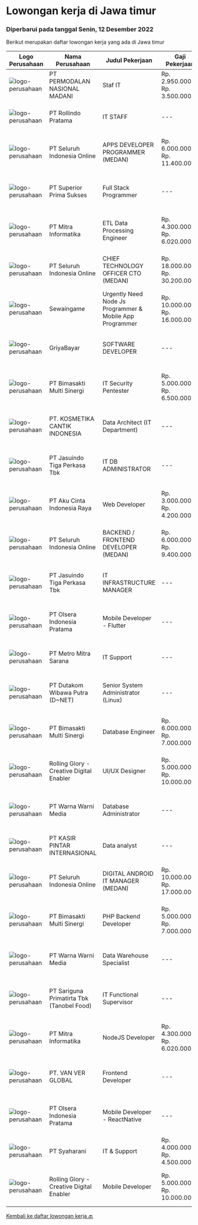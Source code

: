
  # Lowongan kerja di Jawa timur

  ### Diperbarui pada tanggal Senin, 12 Desember 2022

  Berikut merupakan daftar lowongan kerja yang ada di Jawa timur

  |Logo Perusahaan | Nama Perusahaan | Judul Pekerjaan | Gaji Pekerjaan | Lokasi | Deskripsi | Tanggal diunggah | Pranala |
  | -------------- | --------------- | --------------- | --------- | --------- | -------------- | ------- | ----------- |
  |![logo-perusahaan](https://image-service-cdn.seek.com.au/5fd3417af2f9488964ef8f92c36fc78d54dd3999/ee4dce1061f3f616224767ad58cb2fc751b8d2dc)|PT PERMODALAN NASIONAL MADANI|Staf IT|Rp. 2.950.000-Rp. 3.500.000|Malang|Pendidikan S1 Teknologi InformatikaUsia maksimal 28 tahunDiutamakan berpengalaman 2 tahun sbg staf ITMenguasai dasar2 hardware, software, dan...|Minggu, 11 Desember 2022|https://www.jobstreet.co.id/id/job/staf-it-4133580?token=0~35efe3f0-25a5-436c-b0e9-03cea87ed14e&sectionRank=1&jobId=jobstreet-id-job-4133580|
|![logo-perusahaan](https://image-service-cdn.seek.com.au/58c0c882967b20693564a455f6f00e7e51e44e51/ee4dce1061f3f616224767ad58cb2fc751b8d2dc)|PT Rollindo Pratama|IT STAFF|---|Surabaya|GENERAL QUALIFICATIONS: Maximum age 28 years old Minimum Bachelor Degree majoring in Informatics Engineering / Computer Science or equivalent with...|Jumat, 09 Desember 2022|https://www.jobstreet.co.id/id/job/it-staff-4138270?token=0~35efe3f0-25a5-436c-b0e9-03cea87ed14e&sectionRank=2&jobId=jobstreet-id-job-4138270|
|![logo-perusahaan](https://image-service-cdn.seek.com.au/c768f0670f8f8212da7de609b6af9d0b2e5134cc/ee4dce1061f3f616224767ad58cb2fc751b8d2dc)|PT Seluruh Indonesia Online|APPS DEVELOPER PROGRAMMER (MEDAN)|Rp. 6.000.000-Rp. 11.400.000|Aceh|Semua programmer boleh melamar termasuk junior dan seniorBack End Engineer / front end1. Memiliki pengalaman dalam membangun RESTful APIs2. Menguasai...|Sabtu, 10 Desember 2022|https://www.jobstreet.co.id/id/job/apps-developer-programmer-medan-4127213?token=0~35efe3f0-25a5-436c-b0e9-03cea87ed14e&sectionRank=3&jobId=jobstreet-id-job-4127213|
|![logo-perusahaan](https://image-service-cdn.seek.com.au/c392f9cd52b6738a8feebe6fec11019006c23da0/ee4dce1061f3f616224767ad58cb2fc751b8d2dc)|PT Superior Prima Sukses|Full Stack Programmer|---|Surabaya|Develop a manufacturing application using Lavarel Framework (from set up until ready to use) Frontend and backend developer Qualifications: Max. age...|Senin, 12 Desember 2022|https://www.jobstreet.co.id/id/job/full-stack-programmer-4139732?token=0~35efe3f0-25a5-436c-b0e9-03cea87ed14e&sectionRank=4&jobId=jobstreet-id-job-4139732|
|![logo-perusahaan](https://image-service-cdn.seek.com.au/402d7462424a8c0f2e835db43584a63aa617c028/ee4dce1061f3f616224767ad58cb2fc751b8d2dc)|PT Mitra Informatika|ETL Data Processing Engineer|Rp. 4.300.000-Rp. 6.020.000|Surabaya|About Mitra Informatika Mitra Informatika is an IT company based in Surabaya that positioning itself to become the market leader in providing...|Minggu, 11 Desember 2022|https://www.jobstreet.co.id/id/job/etl-data-processing-engineer-4129364?token=0~35efe3f0-25a5-436c-b0e9-03cea87ed14e&sectionRank=5&jobId=jobstreet-id-job-4129364|
|![logo-perusahaan](https://image-service-cdn.seek.com.au/c768f0670f8f8212da7de609b6af9d0b2e5134cc/ee4dce1061f3f616224767ad58cb2fc751b8d2dc)|PT Seluruh Indonesia Online|CHIEF TECHNOLOGY OFFICER CTO (MEDAN)|Rp. 18.000.000-Rp. 30.200.000|Aceh|Memiliki pengalaman leadership sebagai Manager sebelumnya.Back End Engineer1. Memiliki pengalaman dalam membangun RESTful APIs2. Menguasai bahasa...|Kamis, 08 Desember 2022|https://www.jobstreet.co.id/id/job/chief-technology-officer-cto-medan-4123979?token=0~35efe3f0-25a5-436c-b0e9-03cea87ed14e&sectionRank=6&jobId=jobstreet-id-job-4123979|
|![logo-perusahaan](https://image-service-cdn.seek.com.au/8171d4953096ffdd07aecac39b85da0168c078e4/ee4dce1061f3f616224767ad58cb2fc751b8d2dc)|Sewaingame|Urgently Need Node Js Programmer & Mobile App Programmer|Rp. 10.000.000-Rp. 16.000.000|Jakarta Barat|Hello young People,Come join us to keep you sharp and young At least 2 years experience with Node JS, SQL, Javascript, and Jquery At least 1 year...|Minggu, 11 Desember 2022|https://www.jobstreet.co.id/id/job/urgently-need-node-js-programmer-mobile-app-programmer-4129525?token=0~35efe3f0-25a5-436c-b0e9-03cea87ed14e&sectionRank=7&jobId=jobstreet-id-job-4129525|
|![logo-perusahaan](https://image-service-cdn.seek.com.au/9678971f53c94946c7d466a8894da1feebc046b4/ee4dce1061f3f616224767ad58cb2fc751b8d2dc)|GriyaBayar|SOFTWARE DEVELOPER|---|Surabaya|Job Description: Mengintegrasikan API eksternal ke sistem internal Mengembangkan dan maintenance sistem existing (penambahan fitur, update, optimasi...|Minggu, 11 Desember 2022|https://www.jobstreet.co.id/id/job/software-developer-4129116?token=0~35efe3f0-25a5-436c-b0e9-03cea87ed14e&sectionRank=8&jobId=jobstreet-id-job-4129116|
|![logo-perusahaan](https://image-service-cdn.seek.com.au/3c3597528a656ba0a7299263a04fc9ed9cb02b85/ee4dce1061f3f616224767ad58cb2fc751b8d2dc)|PT Bimasakti Multi Sinergi|IT Security Pentester|Rp. 5.000.000-Rp. 6.500.000|Sidoarjo|Job Description : Perform API testing and crosscheck the documentation Perform microservice testing and crosscheck with business logic Carry out...|Kamis, 08 Desember 2022|https://www.jobstreet.co.id/id/job/it-security-pentester-4137219?token=0~35efe3f0-25a5-436c-b0e9-03cea87ed14e&sectionRank=9&jobId=jobstreet-id-job-4137219|
|![logo-perusahaan](https://image-service-cdn.seek.com.au/120fa9caaa4a4f4a4feab3fef671dd1e04d9c96f/ee4dce1061f3f616224767ad58cb2fc751b8d2dc)|PT. KOSMETIKA CANTIK INDONESIA|Data Architect (IT Department)|---|Malang|JOB QUALIFICATION : Minimum bachelor degree majoring in Information Systems, Informatics Engineering, or Statistics Minimum less than 3-5 years...|Jumat, 09 Desember 2022|https://www.jobstreet.co.id/id/job/data-architect-it-department-4125793?token=0~35efe3f0-25a5-436c-b0e9-03cea87ed14e&sectionRank=10&jobId=jobstreet-id-job-4125793|
|![logo-perusahaan](https://image-service-cdn.seek.com.au/f9cd043f1011fee386470591649d3e30b502df59/ee4dce1061f3f616224767ad58cb2fc751b8d2dc)|PT Jasuindo Tiga Perkasa Tbk|IT DB ADMINISTRATOR|---|Sidoarjo|SPESIFIKASI PEKERJAAN :  Bertanggung jawab dalam  installasi, setup, konfigurasi dan  manajemen database server dalam scope perusahaan....|Kamis, 08 Desember 2022|https://www.jobstreet.co.id/id/job/it-db-administrator-4137264?token=0~35efe3f0-25a5-436c-b0e9-03cea87ed14e&sectionRank=11&jobId=jobstreet-id-job-4137264|
|![logo-perusahaan](https://image-service-cdn.seek.com.au/981ced366d1441944edb20134fbf46e3c5ef06d6/ee4dce1061f3f616224767ad58cb2fc751b8d2dc)|PT Aku Cinta Indonesia Raya|Web Developer|Rp. 3.000.000-Rp. 4.200.000|Malang|Requirement :1. Excellent understanding of all thing Wordpress2. Strong knowledge of PHP, HTML5, CSS3, &amp; Javascript3. High levels of enthusiasm,...|Jumat, 09 Desember 2022|https://www.jobstreet.co.id/id/job/web-developer-4126880?token=0~35efe3f0-25a5-436c-b0e9-03cea87ed14e&sectionRank=12&jobId=jobstreet-id-job-4126880|
|![logo-perusahaan](https://image-service-cdn.seek.com.au/c768f0670f8f8212da7de609b6af9d0b2e5134cc/ee4dce1061f3f616224767ad58cb2fc751b8d2dc)|PT Seluruh Indonesia Online|BACKEND / FRONTEND DEVELOPER (MEDAN)|Rp. 6.000.000-Rp. 9.400.000|Aceh|Memiliki pengalaman leadership sebagai Manager sebelumnya.Back End Engineer1. Memiliki pengalaman dalam membangun RESTful APIs2. Menguasai bahasa...|Sabtu, 10 Desember 2022|https://www.jobstreet.co.id/id/job/backend-frontend-developer-medan-4139192?token=0~35efe3f0-25a5-436c-b0e9-03cea87ed14e&sectionRank=13&jobId=jobstreet-id-job-4139192|
|![logo-perusahaan](https://image-service-cdn.seek.com.au/f9cd043f1011fee386470591649d3e30b502df59/ee4dce1061f3f616224767ad58cb2fc751b8d2dc)|PT Jasuindo Tiga Perkasa Tbk|IT INFRASTRUCTURE MANAGER|---|Sidoarjo|KUALIFIKASI : Pendidikan S1 Teknik Informatika Pengalaman minimal 5 tahun Memiliki kemampuan berbahasa inggris minimal pasif dan bisa ...|Rabu, 07 Desember 2022|https://www.jobstreet.co.id/id/job/it-infrastructure-manager-4135684?token=0~35efe3f0-25a5-436c-b0e9-03cea87ed14e&sectionRank=14&jobId=jobstreet-id-job-4135684|
|![logo-perusahaan](https://image-service-cdn.seek.com.au/90e9bb2e5bcac40b68d491aafb34203d371349a1/ee4dce1061f3f616224767ad58cb2fc751b8d2dc)|PT Olsera Indonesia Pratama|Mobile Developer - Flutter|---|Bandung|Responsibilities: Development in an AGILE environment Create good product with accessibility and security compliance Create good product with...|Sabtu, 10 Desember 2022|https://www.jobstreet.co.id/id/job/mobile-developer-flutter-4127724?token=0~35efe3f0-25a5-436c-b0e9-03cea87ed14e&sectionRank=15&jobId=jobstreet-id-job-4127724|
|![logo-perusahaan](https://image-service-cdn.seek.com.au/88745bfb63f546171eb71ca15a5d744ad7b47818/ee4dce1061f3f616224767ad58cb2fc751b8d2dc)|PT Metro Mitra Sarana|IT Support|---|Mojokerto|KUALIFIKASI : Pendidikan S1 Teknik Informasi / Sistem Informasi Memiliki pengalaman kerja minimal 1-2 tahun sebagai IT Support Berpengalaman di...|Selasa, 06 Desember 2022|https://www.jobstreet.co.id/id/job/it-support-4133305?token=0~35efe3f0-25a5-436c-b0e9-03cea87ed14e&sectionRank=16&jobId=jobstreet-id-job-4133305|
|![logo-perusahaan](https://image-service-cdn.seek.com.au/596b4a55d08359a51386500fde8a97557c8073a3/ee4dce1061f3f616224767ad58cb2fc751b8d2dc)|PT Dutakom Wibawa Putra (D~NET)|Senior System Administrator (Linux)|---|Surabaya|Requirements: Minimum S1 Computer Science / Computer Engineering / Technology Information Minimum 3 years as System Administrator Expert...|Kamis, 08 Desember 2022|https://www.jobstreet.co.id/id/job/senior-system-administrator-linux-4124480?token=0~35efe3f0-25a5-436c-b0e9-03cea87ed14e&sectionRank=17&jobId=jobstreet-id-job-4124480|
|![logo-perusahaan](https://image-service-cdn.seek.com.au/3c3597528a656ba0a7299263a04fc9ed9cb02b85/ee4dce1061f3f616224767ad58cb2fc751b8d2dc)|PT Bimasakti Multi Sinergi|Database Engineer|Rp. 6.000.000-Rp. 7.000.000|Sidoarjo|Manage database changes and re-designs Analyze database issues and troubleshoot or configure the database accordingly Drive automation of code Monitor...|Kamis, 08 Desember 2022|https://www.jobstreet.co.id/id/job/database-engineer-4136295?token=0~35efe3f0-25a5-436c-b0e9-03cea87ed14e&sectionRank=18&jobId=jobstreet-id-job-4136295|
|![logo-perusahaan](https://image-service-cdn.seek.com.au/102dca1c75fb558e6532d8df396235b956dd0e8e/ee4dce1061f3f616224767ad58cb2fc751b8d2dc)|Rolling Glory - Creative Digital Enabler|UI/UX Designer|Rp. 5.000.000-Rp. 10.000.000|Bandung|Responsibilites : Gather and evaluate user requirements in collaboration with product managers and engineers Illustrate design ideas using...|Senin, 12 Desember 2022|https://www.jobstreet.co.id/id/job/ui-ux-designer-4139741?token=0~35efe3f0-25a5-436c-b0e9-03cea87ed14e&sectionRank=19&jobId=jobstreet-id-job-4139741|
|![logo-perusahaan](https://image-service-cdn.seek.com.au/8a8aab9f7ef38dece8f0c386a0ab89b374c831c5/ee4dce1061f3f616224767ad58cb2fc751b8d2dc)|PT Warna Warni Media|Database Administrator|---|Surabaya|Deskripsi Pekerjaan: Melakukan instalasi, setup, konfigurasi serta manajemen database server perusahaan. Merencanakan dan melaksanakan sistem keamanan...|Kamis, 08 Desember 2022|https://www.jobstreet.co.id/id/job/database-administrator-4136444?token=0~35efe3f0-25a5-436c-b0e9-03cea87ed14e&sectionRank=20&jobId=jobstreet-id-job-4136444|
|![logo-perusahaan](https://image-service-cdn.seek.com.au/0361bae937596b43e3f2a473257008c2d4f70004/ee4dce1061f3f616224767ad58cb2fc751b8d2dc)|PT KASIR PINTAR INTERNASIONAL|Data analyst|---|Jawa Timur|Data Analyst will be responsible for generating insightful business decision for the market. Our data analyst works closely with Product Team,...|Jumat, 09 Desember 2022|https://www.jobstreet.co.id/id/job/data-analyst-4138426?token=0~35efe3f0-25a5-436c-b0e9-03cea87ed14e&sectionRank=21&jobId=jobstreet-id-job-4138426|
|![logo-perusahaan](https://image-service-cdn.seek.com.au/c768f0670f8f8212da7de609b6af9d0b2e5134cc/ee4dce1061f3f616224767ad58cb2fc751b8d2dc)|PT Seluruh Indonesia Online|DIGITAL ANDROID IT MANAGER (MEDAN)|Rp. 10.000.000-Rp. 17.000.000|Aceh|Memiliki pengalaman leadership sebagai Manager sebelumnya.Extensive Management ANDROID developer neededBack End Engineer1. Memiliki pengalaman dalam...|Rabu, 07 Desember 2022|https://www.jobstreet.co.id/id/job/digital-android-it-manager-medan-4115396?token=0~35efe3f0-25a5-436c-b0e9-03cea87ed14e&sectionRank=22&jobId=jobstreet-id-job-4115396|
|![logo-perusahaan](https://image-service-cdn.seek.com.au/3c3597528a656ba0a7299263a04fc9ed9cb02b85/ee4dce1061f3f616224767ad58cb2fc751b8d2dc)|PT Bimasakti Multi Sinergi|PHP Backend Developer|Rp. 5.000.000-Rp. 7.000.000|Sidoarjo|Responsible for developing Web &amp; API and assist Partner Integration Maintain and Monitoring existing Application   Produce reusable code and...|Jumat, 09 Desember 2022|https://www.jobstreet.co.id/id/job/php-backend-developer-4119366?token=0~35efe3f0-25a5-436c-b0e9-03cea87ed14e&sectionRank=23&jobId=jobstreet-id-job-4119366|
|![logo-perusahaan](https://image-service-cdn.seek.com.au/8a8aab9f7ef38dece8f0c386a0ab89b374c831c5/ee4dce1061f3f616224767ad58cb2fc751b8d2dc)|PT Warna Warni Media|Data Warehouse Specialist|---|Surabaya|Deskripsi: Merancang database dan mendefinisikan tabel, kolom, indeks, dan komponen struktural lainnya Memantau kinerja sistem database/data warehouse...|Kamis, 08 Desember 2022|https://www.jobstreet.co.id/id/job/data-warehouse-specialist-4137359?token=0~35efe3f0-25a5-436c-b0e9-03cea87ed14e&sectionRank=24&jobId=jobstreet-id-job-4137359|
|![logo-perusahaan](https://image-service-cdn.seek.com.au/4612f3a5fed5d41ab7f63faf2a09b8428ab4ec50/ee4dce1061f3f616224767ad58cb2fc751b8d2dc)|PT Sariguna Primatirta Tbk (Tanobel Food)|IT Functional Supervisor|---|Surabaya|Kualifikasi: Pendidikan minimal S1 Teknik Informatika atau Akuntansi Pengalaman minimal 5 tahun sebagai IT Operasional atau Fungsional Memahami system...|Rabu, 07 Desember 2022|https://www.jobstreet.co.id/id/job/it-functional-supervisor-4134194?token=0~35efe3f0-25a5-436c-b0e9-03cea87ed14e&sectionRank=25&jobId=jobstreet-id-job-4134194|
|![logo-perusahaan](https://image-service-cdn.seek.com.au/f41a3a3e89984f2dabec38a3b33e4fa0e4b94970/ee4dce1061f3f616224767ad58cb2fc751b8d2dc)|PT Mitra Informatika|NodeJS Developer|Rp. 4.300.000-Rp. 6.020.000|Surabaya|About Mitra Informatika Mitra Informatika is an IT company based in Surabaya that positioning itself to become the market leader in providing...|Minggu, 11 Desember 2022|https://www.jobstreet.co.id/id/job/nodejs-developer-4129363?token=0~35efe3f0-25a5-436c-b0e9-03cea87ed14e&sectionRank=26&jobId=jobstreet-id-job-4129363|
|![logo-perusahaan](https://image-service-cdn.seek.com.au/4e63c37ad68f9d4bcb04870aee7d9d183d001390/ee4dce1061f3f616224767ad58cb2fc751b8d2dc)|PT. VAN VER GLOBAL|Frontend Developer|---|Jawa Timur|Job Requirements:* Min. Bachelor from Informatics, System Information or Computer Sciense (Fresh Graduates are welcome)* Experience with Laravel...|Jumat, 09 Desember 2022|https://www.jobstreet.co.id/id/job/frontend-developer-4126532?token=0~35efe3f0-25a5-436c-b0e9-03cea87ed14e&sectionRank=27&jobId=jobstreet-id-job-4126532|
|![logo-perusahaan](https://image-service-cdn.seek.com.au/90e9bb2e5bcac40b68d491aafb34203d371349a1/ee4dce1061f3f616224767ad58cb2fc751b8d2dc)|PT Olsera Indonesia Pratama|Mobile Developer - ReactNative|---|Bandung|Responsibilities: Development in an AGILE environment Create good product with accessibility and security compliance Create good product with...|Jumat, 09 Desember 2022|https://www.jobstreet.co.id/id/job/mobile-developer-reactnative-4126972?token=0~35efe3f0-25a5-436c-b0e9-03cea87ed14e&sectionRank=28&jobId=jobstreet-id-job-4126972|
|![logo-perusahaan](https://image-service-cdn.seek.com.au/2f1a66591120e5d91399a2e15a26a05941406c1f/ee4dce1061f3f616224767ad58cb2fc751b8d2dc)|PT Syaharani|IT & Support|Rp. 4.000.000-Rp. 4.500.000|Surabaya|Keuntungan :BPJS KesehatanBPJS KetenagakerjaanKualifikasi : Lulusan D3/S1 Teknologi Informatika Maksimal usia 45 tahun Memahami hardware Mampu...|Senin, 05 Desember 2022|https://www.jobstreet.co.id/id/job/it-support-4131421?token=0~35efe3f0-25a5-436c-b0e9-03cea87ed14e&sectionRank=29&jobId=jobstreet-id-job-4131421|
|![logo-perusahaan](https://image-service-cdn.seek.com.au/102dca1c75fb558e6532d8df396235b956dd0e8e/ee4dce1061f3f616224767ad58cb2fc751b8d2dc)|Rolling Glory - Creative Digital Enabler|Mobile Developer|Rp. 5.000.000-Rp. 10.000.000|Bandung|We are looking for a skilled mobile developer with prior developing experience to create and maintain mobile applications for Andriod, iOS, and...|Senin, 12 Desember 2022|https://www.jobstreet.co.id/id/job/mobile-developer-4139766?token=0~35efe3f0-25a5-436c-b0e9-03cea87ed14e&sectionRank=30&jobId=jobstreet-id-job-4139766|


  [Kembali ke daftar lowongan kerja 🔙](../README.md#daftar-lowongan-kerja)
  